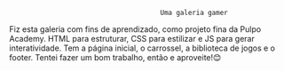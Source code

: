                                           Uma galeria gamer

Fiz esta galeria com fins de aprendizado, como projeto fina da Pulpo Academy.
HTML para estruturar, CSS para estilizar e JS para gerar interatividade.
Tem a página inicial, o carrossel, a biblioteca de jogos e o footer.
Tentei fazer um bom trabalho, então e aproveite!😊